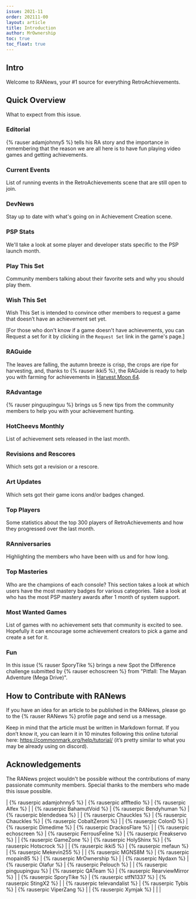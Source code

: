```yaml
---
issue: 2021-11
order: 202111-00
layout: article
title: Introduction
author: MrOwnership
toc: true
toc_float: true
---
```


## Intro

Welcome to RANews, your #1 source for everything RetroAchievements. 


## Quick Overview

What to expect from this issue.


### Editorial

{% rauser adamjohnny5 %} tells his RA story and the importance in remembering that the reason we are all here is to have fun playing video games and getting achievements.

### Current Events

List of running events in the RetroAchievements scene that are still open to join.


### DevNews

Stay up to date with what's going on in Achievement Creation scene.


### PSP Stats

We'll take a look at some player and developer stats specific to the PSP launch month.


### Play This Set

Community members talking about their favorite sets and why you should play them.


### Wish This Set

Wish This Set is intended to convince other members to request a game that doesn’t have an achievement set yet.

[For those who don't know if a game doesn't have achievements, you can Request a set for it by clicking in the `Request Set` link in the game's page.]


### RAGuide

The leaves are falling, the autumn breeze is crisp, the crops are ripe for harvesting, and, thanks to {% rauser ikki5 %}, the RAGuide is ready to help you with farming for achievements in [Harvest Moon 64](https://retroachievements.org/game/10157).


### RAdvantage

{% rauser pinguupinguu %} brings us 5 new tips from the community members to help you with your achievement hunting.


### HotCheevs Monthly

List of achievement sets released in the last month.


### Revisions and Rescores

Which sets got a revision or a rescore.


### Art Updates

Which sets got their game icons and/or badges changed.


### Top Players

Some statistics about the top 300 players of RetroAchievements and how they progressed over the last month.


### RAnniversaries

Highlighting the members who have been with us and for how long.


### Top Masteries

Who are the champions of each console? This section takes a look at which users have the most mastery badges for various categories. Take a look at who has the most PSP mastery awards after 1 month of system support.


### Most Wanted Games

List of games with no achievement sets that community is excited to see. Hopefully it can encourage some achievement creators to pick a game and create a set for it.


### Fun

In this issue {% rauser SporyTike %} brings a new Spot the Difference challenge submitted by {% rauser echoscreen %} from "Pitfall: The Mayan Adventure (Mega Drive)".


## How to Contribute with RANews

If you have an idea for an article to be published in the RANews, please go to the {% rauser RANews %} profile page and send us a message.

Keep in mind that the article must be written in Markdown format. If you don’t know it, you can learn it in 10 minutes following this online tutorial here: <https://commonmark.org/help/tutorial/> (it’s pretty similar to what you may be already using on discord).


## Acknowledgements

The RANews project wouldn't be possible without the contributions of many passionate community members. Special thanks to the members who made this issue possible.

| {% rauserpic adamjohnny5 %}   | {% rauserpic affftedio %}     | {% rauserpic Alfex %}          |
| {% rauserpic BahamutVoid %}   | {% rauserpic Bendyhuman %}    | {% rauserpic blendedsea %}     |
| {% rauserpic Chauckles %}     | {% rauserpic Chauckles %}     | {% rauserpic CobaltZeroni %}   |
| {% rauserpic ColonD %}        | {% rauserpic Dimedime %}      | {% rauserpic DrackosFlare %}   |
| {% rauserpic echoscreen %}    | {% rauserpic FerrousFeline %} | {% rauserpic Freakservo %}     |
| {% rauserpic GameZone %}      | {% rauserpic HolyShinx %}     | {% rauserpic Hotscrock %}      |
| {% rauserpic ikki5 %}         | {% rauserpic mefaun %}        | {% rauserpic Mekevin255 %}     |
| {% rauserpic MGNS8M %}        | {% rauserpic mopain85 %}      | {% rauserpic MrOwnership %}    |
| {% rauserpic Nydaxn %}        | {% rauserpic Olafur %}        | {% rauserpic Pelouch %}        |
| {% rauserpic pinguupinguu %}  | {% rauserpic QATeam %}        | {% rauserpic RearviewMirror %} |
| {% rauserpic SporyTike %}     | {% rauserpic stfN1337 %}      | {% rauserpic StingX2 %}        |
| {% rauserpic televandalist %} | {% rauserpic Tybis %}         | {% rauserpic ViperZang %}      |
| {% rauserpic Xymjak %}        |                               |                                |
